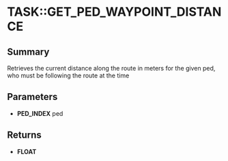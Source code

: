# TASK::GET_PED_WAYPOINT_DISTANCE

## Summary
Retrieves the current distance along the route in meters for the given ped, who must be following the route at the time

## Parameters
* **PED_INDEX** ped

## Returns
* **FLOAT**